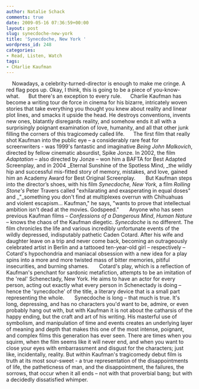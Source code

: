 ```yaml
---
author: Natalie Schack
comments: true
date: 2009-05-16 07:36:59+00:00
layout: post
slug: synecdoche-new-york
title: 'Synecdoche, New York '
wordpress_id: 248
categories:
- Read, Listen, Watch
tags:
- CHarlie Kaufman
---
```






    Nowadays, a celebrity-turned-director is enough to make me cringe. A red flag pops up. Okay, I think, this is going to be a piece of you-know-what. 
    But there's an exception to every rule. 
    Charlie Kaufman has become a writing tour de force in cinema for his bizarre, intricately woven stories that take everything you thought you knew about reality and linear plot lines, and smacks it upside the head. He destroys conventions, invents new ones, blatantly disregards reality, and somehow ends it all with a surprisingly poignant examination of love, humanity, and all that other junk filling the corners of this tragicomedy called life. 
    The first film that really shot Kaufman into the public eye – a considerably rare feat for screenwriters - was 1999's fantastic and imaginative _Being John Malkovich_, directed by fellow cinematic absurdist, Spike Jonze. In 2002, the film _Adaptation_ – also directed by Jonze – won him a BAFTA for Best Adapted Screenplay, and in 2004 _Eternal Sunshine of the Spotless Mind, _the wildly hip and successful mis-fitted story of memory, mistakes, and love, gained him an Academy Award for Best Original Screenplay. 
     But Kaufman steps into the director’s shoes, with his film _Synecdoche, New York,_ a film _Rolling Stone's_ Peter Travers called "exhilarating and exasperating in equal doses" and _"_something you don't find at multiplexes overrun with Chihuahuas and violent escapism... Kaufman," he says, "wants to prove that intellectual ambition isn't dead at the movies. Godspeed."  
    Anyone who has seen previous Kaufman films – _Confessions of a Dangerous Mind_, _Human Nature_ – knows the chaos of the Kaufman diegetic. _Synecdoche_ is no different. The film chronicles the life and various incredibly unfortunate events of the wildly depressed, indisputably pathetic Caden Cotard. After his wife and daughter leave on a trip and never come back, becoming an outrageously celebrated artist in Berlin and a tattooed ten-year-old girl – respectively – Cotard's hypochondria and maniacal obsession with a new idea for a play spins into a more and more twisted mass of bitter memories, pitiful insecurities, and burning shames.  
    Cotard's play, which is a reflection of Kaufman's penchant for sardonic metafiction, attempts to be an imitation of the 'real' Schenectady, New York. He aims to have an actor for every person, acting out exactly what every person in Schenectady is doing – hence the 'synecdoche' of the title, a literary device that is a small part representing the whole.  
    Synecdoche is long – that much is true. It's long, depressing, and has no characters you'd want to be, admire, or even probably hang out with, but with Kaufman it is not about the catharsis of the happy ending, but the craft and art of his writing. His masterful use of symbolism, and manipulation of time and events creates an underlying layer of meaning and depth that makes this one of the most intense, poignant, and complex films this generation has ever seen. There are times when you squirm, when the film seems like it will never end, and when you want to close your eyes with embarrassment and disgust for the characters; just like, incidentally, reality. But within Kaufman's tragicomedy debut film is truth at its most sour-sweet - a true representation of the disappointments of life, the patheticness of man, and the disappointment, the failures, the sorrows, that occur when it all ends – not with that proverbial bang; but with a decidedly dissatisfied whimper.
